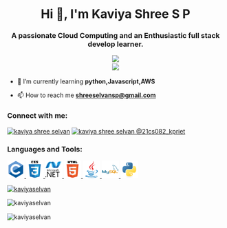 <h1 align="center">  Hi 👋, I'm Kaviya Shree S P</h1>
<h3 align="center">A passionate Cloud Computing and an Enthusiastic full stack develop learner.</h3>


<div align="center">
  <img height="250" src="https://cdna.artstation.com/p/assets/images/images/042/631/286/original/bryan-rodriguez-belchibia-1-rightspeed.gif?1635037562"  />
</div>
<div align="center">
  <img src="https://visitor-badge.laobi.icu/badge?page_id=Kaviyaselvan&left_color=purple"  />
</div>

- 🌱 I’m currently learning **python,Javascript,AWS**

- 📫 How to reach me **shreeselvansp@gmail.com**

<h3 align="left">Connect with me:</h3>
<p align="left">
<a href="https://linkedin.com/in/kaviya shree selvan" target="blank"><img align="center" src="https://raw.githubusercontent.com/rahuldkjain/github-profile-readme-generator/master/src/images/icons/Social/linked-in-alt.svg" alt="kaviya shree selvan" height="30" width="40" /></a>
<a href="https://www.hackerrank.com/kaviya shree selvan @21cs082_kpriet" target="blank"><img align="center" src="https://raw.githubusercontent.com/rahuldkjain/github-profile-readme-generator/master/src/images/icons/Social/hackerrank.svg" alt="kaviya shree selvan @21cs082_kpriet" height="30" width="40" /></a>
</p>

<h3 align="left">Languages and Tools:</h3>
<p align="left"> <a href="https://www.cprogramming.com/" target="_blank" rel="noreferrer"> <img src="https://raw.githubusercontent.com/devicons/devicon/master/icons/c/c-original.svg" alt="c" width="40" height="40"/> </a> <a href="https://www.w3schools.com/css/" target="_blank" rel="noreferrer"> <img src="https://raw.githubusercontent.com/devicons/devicon/master/icons/css3/css3-original-wordmark.svg" alt="css3" width="40" height="40"/> </a> <a href="https://dotnet.microsoft.com/" target="_blank" rel="noreferrer"> <img src="https://raw.githubusercontent.com/devicons/devicon/master/icons/dot-net/dot-net-original-wordmark.svg" alt="dotnet" width="40" height="40"/> </a> <a href="https://www.w3.org/html/" target="_blank" rel="noreferrer"> <img src="https://raw.githubusercontent.com/devicons/devicon/master/icons/html5/html5-original-wordmark.svg" alt="html5" width="40" height="40"/> </a> <a href="https://www.java.com" target="_blank" rel="noreferrer"> <img src="https://raw.githubusercontent.com/devicons/devicon/master/icons/java/java-original.svg" alt="java" width="40" height="40"/> </a> <a href="https://www.mysql.com/" target="_blank" rel="noreferrer"> <img src="https://raw.githubusercontent.com/devicons/devicon/master/icons/mysql/mysql-original-wordmark.svg" alt="mysql" width="40" height="40"/> </a> <a href="https://www.python.org" target="_blank" rel="noreferrer"> <img src="https://raw.githubusercontent.com/devicons/devicon/master/icons/python/python-original.svg" alt="python" width="40" height="40"/> </a> </p>
<p align="left"> <a href="https://github.com/ryo-ma/github-profile-trophy"><img src="https://github-profile-trophy.vercel.app/?username=kaviyaselvan" alt="kaviyaselvan" /></a> </p>

<p><img align="center" src="https://github-readme-stats.vercel.app/api/top-langs?username=kaviyaselvan&show_icons=true&locale=en&layout=compact" alt="kaviyaselvan" /></p>

<p><img align="center" src="https://github-readme-streak-stats.herokuapp.com/?user=kaviyaselvan&" alt="kaviyaselvan" /></p>
